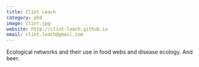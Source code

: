 ```yaml
---
title: Clint Leach
category: phd
image: clint.jpg
website: http://clint-leach.github.io
email: clint.leach@gmail.com
---
```


Ecological networks and their use in food webs and disease ecology. And beer.


